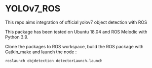 # YOLOv7_ROS

This repo aims integration of official yolov7 object detection with ROS

This package has been tested on Ubuntu 18.04 and ROS Melodic with Python 3.9.

Clone the packages to ROS workspace, build the ROS package with Catkin_make and launch the node :

```
roslaunch objdetection detectorLaunch.launch
```
